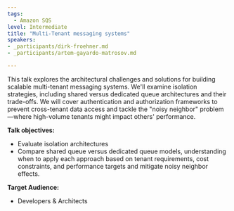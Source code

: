 ```yaml
---
tags:
  - Amazon SQS
level: Intermediate
title: "Multi-Tenant messaging systems"
speakers:
- _participants/dirk-froehner.md
- _participants/artem-gayardo-matrosov.md

---
```

This talk explores the architectural challenges and solutions for building scalable multi-tenant messaging systems. We'll examine isolation strategies, including shared versus dedicated queue architectures and their trade-offs. We will cover authentication and authorization frameworks to prevent cross-tenant data access and tackle the "noisy neighbor" problem—where high-volume tenants might impact others' performance.

**Talk objectives:**
- Evaluate isolation architectures
- Compare shared queue versus dedicated queue models, understanding when to apply each approach based on tenant requirements, cost constraints, and performance targets and mitigate noisy neighbor effects.

**Target Audience:**
- Developers & Architects

